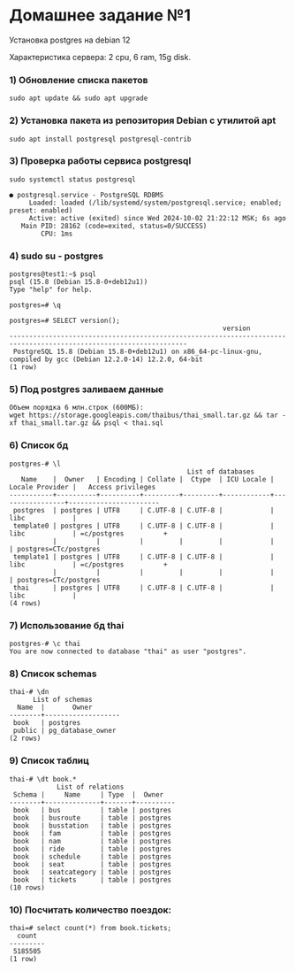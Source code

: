 # Домашнее задание №1

Установка postgres на debian 12

Характеристика сервера: 2 cpu, 6 ram, 15g disk.

### 1) Обновление списка пакетов
`sudo apt update && sudo apt upgrade`

### 2) Установка пакета из репозитория Debian с утилитой apt
`sudo apt install postgresql postgresql-contrib`

### 3) Проверка работы сервиса postgresql

`sudo systemctl status postgresql`

```
● postgresql.service - PostgreSQL RDBMS
     Loaded: loaded (/lib/systemd/system/postgresql.service; enabled; preset: enabled)
     Active: active (exited) since Wed 2024-10-02 21:22:12 MSK; 6s ago
   Main PID: 28162 (code=exited, status=0/SUCCESS)
        CPU: 1ms
```

### 4) sudo su - postgres

```
postgres@test1:~$ psql
psql (15.8 (Debian 15.8-0+deb12u1))
Type "help" for help.

postgres=# \q
```

```
postgres=# SELECT version();
                                                      version
-------------------------------------------------------------------------------------------------------------------
 PostgreSQL 15.8 (Debian 15.8-0+deb12u1) on x86_64-pc-linux-gnu, compiled by gcc (Debian 12.2.0-14) 12.2.0, 64-bit
(1 row)
```

### 5) Под postgres заливаем данные

```
Объем порядка 6 млн.строк (600МБ):
wget https://storage.googleapis.com/thaibus/thai_small.tar.gz && tar -xf thai_small.tar.gz && psql < thai.sql
```

### 6) Список бд

```
postgres-# \l
                                             List of databases
   Name    |  Owner   | Encoding | Collate |  Ctype  | ICU Locale | Locale Provider |   Access privileges
-----------+----------+----------+---------+---------+------------+-----------------+-----------------------
 postgres  | postgres | UTF8     | C.UTF-8 | C.UTF-8 |            | libc            |
 template0 | postgres | UTF8     | C.UTF-8 | C.UTF-8 |            | libc            | =c/postgres          +
           |          |          |         |         |            |                 | postgres=CTc/postgres
 template1 | postgres | UTF8     | C.UTF-8 | C.UTF-8 |            | libc            | =c/postgres          +
           |          |          |         |         |            |                 | postgres=CTc/postgres
 thai      | postgres | UTF8     | C.UTF-8 | C.UTF-8 |            | libc            |
(4 rows)
```

### 7) Использование бд thai

```
postgres-# \c thai
You are now connected to database "thai" as user "postgres".
```

### 8) Список schemas

```
thai-# \dn
      List of schemas
  Name  |       Owner
--------+-------------------
 book   | postgres
 public | pg_database_owner
(2 rows)
```

### 9) Список таблиц

```
thai-# \dt book.*
            List of relations
 Schema |     Name     | Type  |  Owner
--------+--------------+-------+----------
 book   | bus          | table | postgres
 book   | busroute     | table | postgres
 book   | busstation   | table | postgres
 book   | fam          | table | postgres
 book   | nam          | table | postgres
 book   | ride         | table | postgres
 book   | schedule     | table | postgres
 book   | seat         | table | postgres
 book   | seatcategory | table | postgres
 book   | tickets      | table | postgres
(10 rows)
```

### 10) Посчитать количество поездок:

```
thai=# select count(*) from book.tickets;
  count
---------
 5185505
(1 row)
```